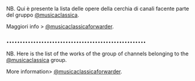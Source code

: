 NB. Qui è presente la lista delle opere della cerchia di canali facente parte del gruppo [@musicaclassica](t.me/musicaclassica).

Maggiori info > [@musicaclassicaforwarder](t.me/musicaclassicaforwarder).

                                  ••••••••••••••••••••••••••••••••••••••••••••••••••••
                              
NB. Here is the list of the works of the group of channels belonging to the [@musicaclassica](t.me/musicaclassica) group.

More information> [@musicaclassicaforwarder](t.me/musicaclassicaforwarder).
